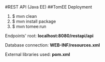#REST API (Java EE)
##TomEE Deployment
1) $ mvn clean
2) $ mvn install package
3) $ mvn tomee:run

Endpoints' root: <b>localhost:8080/restapi/api</b>

Database connection: <b>WEB-INF/resources.xml</b>

External libraries used: <b>pom.xml</b> 